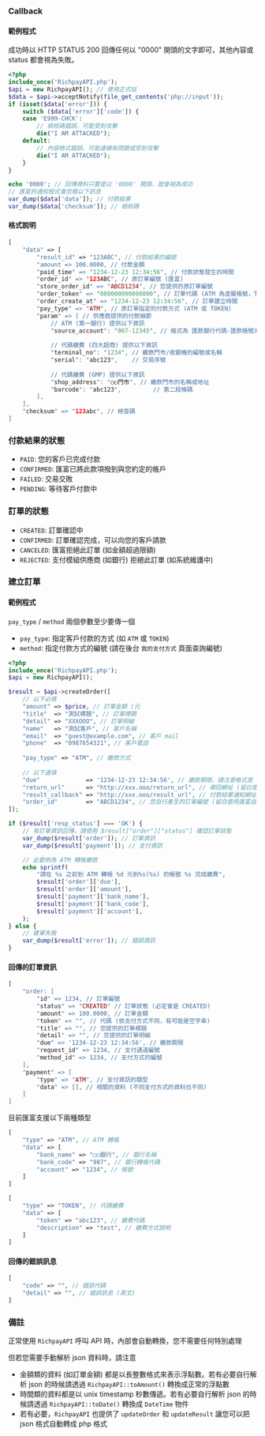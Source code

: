 ### Callback 

#### 範例程式

成功時以 HTTP STATUS 200 回傳任何以 "0000" 開頭的文字即可，其他內容或 status 都會視為失敗。

```php
<?php
include_once('RichpayAPI.php');
$api = new RichpayAPI(); // 使用正式站
$data = $api->acceptNotify(file_get_contents('php://input'));
if (isset($data['error'])) {
    switch ($data['error']['code']) {
    case 'E999-CHCK':
        // 檢核碼錯誤，可能受到攻擊
        die("I AM ATTACKED");
    default:
        // 內容格式錯誤，可能連線有問題或受到攻擊
        die("I AM ATTACKED");
    }
}

echo '0000'; // 回傳資料只要是以 '0000' 開頭，就會視為成功
// 匯富的通知程式會忽略以下訊息
var_dump($data['data']); // 付款結果
var_dump($data['checksum']); // 檢核碼
```

#### 格式說明

```php
[
    "data" => [
        "result_id" => "123ABC", // 付款結果的編號
        "amount => 100.0000, // 付款金額
        "paid_time" => "1234-12-23 12:34:56", // 付款狀態發生的時間
        "order_id" => "123ABC", // 原訂單編號 (匯富)
        "store_order_id" => "ABCD1234", // 您提供的原訂單編號
        "order_token" => "000000000000000", // 訂單代碼 (ATM 為虛擬帳號，TOKEN 為繳費代碼)
        "order_create_at" => "1234-12-23 12:34:56", // 訂單建立時間
        "pay_type" => "ATM", // 原訂單指定的付款方式 (ATM 或 TOKEN)
        "param" => [ // 供應商提供的付款細節
            // ATM (第一銀行) 提供以下資訊
            "source_account": "007-12345", // 格式為 匯款銀行代碼-匯款帳號末五碼
            
            // 代碼繳費 (四大超商) 提供以下資訊
            "terminal_no": "1234", // 繳款門市/收銀機的編號或名稱
            "serial": "abc123",    // 交易序號
            
            // 代碼繳費 (GMP) 提供以下資訊
            "shop_address": "○○門市", // 繳款門市的名稱或地址
            "barcode": "abc123",         // 第二段條碼
        ],
    ],
    "checksum" => "123abc", // 檢查碼
]
```

### 付款結果的狀態

- `PAID`: 您的客戶已完成付款
- `CONFIRMED`: 匯富已將此款項撥到與您約定的帳戶
- `FAILED`: 交易交敗
- `PENDING`: 等待客戶付款中

### 訂單的狀態

- `CREATED`: 訂單確認中
- `CONFIRMED`: 訂單確認完成，可以向您的客戶請款
- `CANCELED`: 匯富拒絕此訂單 (如金額超過限額)
- `REJECTED`: 支付模組供應商 (如銀行) 拒絕此訂單 (如系統維護中)

### 建立訂單

#### 範例程式

`pay_type` / `method` 兩個參數至少要傳一個

- `pay_type`: 指定客戶付款的方式 (如 `ATM` 或 `TOKEN`)
- `method`: 指定付款方式的編號 (請在後台 `我的支付方式` 頁面查詢編號)

```php
<?php
include_once('RichpayAPI.php');
$api = new RichpayAPI();

$result = $api->createOrder([
    // 以下必填
    "amount" => $price, // 訂單金額 (元
    "title"  => "測試標題", // 訂單標題
    "detail" => "XXXOOO", // 訂單明細
    "name"   => "測試客戶", // 客戶名稱
    "email"  => "guest@example.com", // 客戶 mail
    "phone"  => "0987654321", // 客戶電話
    
    "pay_type" => "ATM", // 繳款方式
    
    // 以下選填
    "due"             => '1234-12-23 12:34:56', // 繳款期限，請注意格式是 Y-m-d H:i:s
    "return_url"      => "http://xxx.ooo/return_url", // 導回網址 (留白使用預設
    "result_callback" => "http://xxx.ooo/result_url", // 付款結果通知網址 (留白使用預設
    "order_id"        => "ABCD1234", // 您自行產生的訂單編號 (留白使用匯富自動產生的編號
]);

if ($result['resp_status'] === 'OK') {
    // 有訂單資訊回傳，請使用 $result["order"]["status"] 確認訂單狀態
    var_dump($result['order']); // 訂單資訊
    var_dump($result['payment']); // 支付資訊

    // 此範例為 ATM 轉帳繳款
    echo sprintf(
        "請在 %s 之前到 ATM 轉帳 %d 元到%s(%s) 的帳號 %s 完成繳費",
        $result['order']['due'],
        $result['order']['amount'],
        $result['payment']['bank_name'],
        $result['payment']['bank_code'],
        $result['payment']['account'],
    );
} else {
    // 建單失敗
    var_dump($result['error']); // 錯誤資訊
}
```

#### 回傳的訂單資訊

```php
[
    "order: [
        "id" => 1234, // 訂單編號
        "status" => "CREATED" // 訂單狀態 (必定會是 CREATED)
        "amount" => 100.0000, // 訂單金額
        "token" => "", // 代碼 (依支付方式不同，有可能是空字串)
        "title" => "", // 您提供的訂單標題
        "detail" => "", // 您提供的訂單明細
        "due" => '1234-12-23 12:34:56', // 繳款期限
        "request_id" => 1234, // 支付通道編號
        "method_id" => 1234, // 支付方式的編號
    ],
    "payment" => [
        "type" => "ATM", // 支付資訊的類型
        "data" => [], // 相關的資料 (不同支付方式的資料也不同)
    ]
]
```

目前匯富支援以下兩種類型

```php
[
    "type" => "ATM", // ATM 轉帳
    "data" => [
        "bank_name" => "○○銀行", // 銀行名稱
        "bank_code" => "987", // 銀行轉帳代碼
        "account" => "1234", // 帳號
    ]
]
```

```php
[
    "type" => "TOKEN", // 代碼繳費
    "data" => [
        "token" => "abc123", // 繳費代碼
        "description" => "test", // 繳費方式說明
    ]
]
```

#### 回傳的錯誤訊息

```php
[
    "code" => "", // 錯誤代碼
    "detail" => "", // 錯誤訊息 (英文)
]
```

### 備註

正常使用 `RichpayAPI` 呼叫 API 時，內部會自動轉換，您不需要任何特別處理

但若您需要手動解析 json 資料時，請注意

- 金額類的資料 (如訂單金額) 都是以長整數格式來表示浮點數。若有必要自行解析 json 的時候請透過 `RichpayAPI::toAmount()` 轉換成正常的浮點數
- 時間類的資料都是以 unix timestamp 秒數傳遞。若有必要自行解析 json 的時候請透過 `RichpayAPI::toDate()` 轉換成 `DateTime` 物件
- 若有必要，`RichpayAPI` 也提供了 `updateOrder` 和 `updateResult` 讓您可以把 json 格式自動轉成 php 格式


